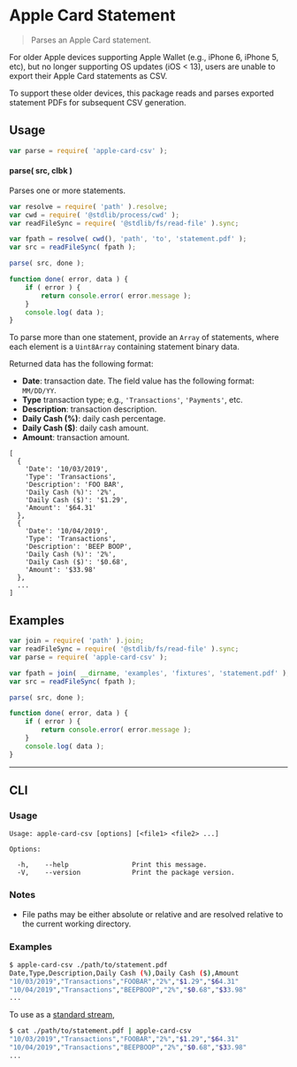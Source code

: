 <!--

@license Apache-2.0

Copyright (c) 2020 Athan Reines.

Licensed under the Apache License, Version 2.0 (the "License");
you may not use this file except in compliance with the License.
You may obtain a copy of the License at

   http://www.apache.org/licenses/LICENSE-2.0

Unless required by applicable law or agreed to in writing, software
distributed under the License is distributed on an "AS IS" BASIS,
WITHOUT WARRANTIES OR CONDITIONS OF ANY KIND, either express or implied.
See the License for the specific language governing permissions and
limitations under the License.

-->

# Apple Card Statement

> Parses an Apple Card statement.

<!-- Section to include introductory text. Make sure to keep an empty line after the intro `section` element and another before the `/section` close. -->

<section class="intro">

For older Apple devices supporting Apple Wallet (e.g., iPhone 6, iPhone 5, etc), but no longer supporting OS updates (iOS < 13), users are unable to export their Apple Card statements as CSV.

To support these older devices, this package reads and parses exported statement PDFs for subsequent CSV generation. 

</section>

<!-- /.intro -->

<!-- Package usage documentation. -->

<section class="usage">

## Usage

```javascript
var parse = require( 'apple-card-csv' );
```

#### parse( src, clbk )

Parses one or more statements.

```javascript
var resolve = require( 'path' ).resolve;
var cwd = require( '@stdlib/process/cwd' );
var readFileSync = require( '@stdlib/fs/read-file' ).sync;

var fpath = resolve( cwd(), 'path', 'to', 'statement.pdf' );
var src = readFileSync( fpath );

parse( src, done );

function done( error, data ) {
    if ( error ) {
        return console.error( error.message );
    }
    console.log( data );
}
```

To parse more than one statement, provide an `Array` of statements, where each element is a `Uint8Array` containing statement binary data.

Returned data has the following format:

-   **Date**: transaction date. The field value has the following format: `MM/DD/YY`.
-   **Type** transaction type; e.g., `'Transactions'`, `'Payments'`, etc.
-   **Description**: transaction description.
-   **Daily Cash (%)**: daily cash percentage.
-   **Daily Cash ($)**: daily cash amount.
-   **Amount**: transaction amount.

```text
[
  {
    'Date': '10/03/2019',
    'Type': 'Transactions',
    'Description': 'FOO BAR',
    'Daily Cash (%)': '2%',
    'Daily Cash ($)': '$1.29',
    'Amount': '$64.31'
  },
  {
    'Date': '10/04/2019',
    'Type': 'Transactions',
    'Description': 'BEEP BOOP',
    'Daily Cash (%)': '2%',
    'Daily Cash ($)': '$0.68',
    'Amount': '$33.98'
  },
  ...
]
```

</section>

<!-- /.usage -->

<!-- Package usage notes. Make sure to keep an empty line after the `section` element and another before the `/section` close. -->

<section class="notes">

</section>

<!-- /.notes -->

<!-- Package usage examples. -->

<section class="examples">

## Examples

<!-- eslint no-undef: "error" -->

```javascript
var join = require( 'path' ).join;
var readFileSync = require( '@stdlib/fs/read-file' ).sync;
var parse = require( 'apple-card-csv' );

var fpath = join( __dirname, 'examples', 'fixtures', 'statement.pdf' );
var src = readFileSync( fpath );

parse( src, done );

function done( error, data ) {
    if ( error ) {
        return console.error( error.message );
    }
    console.log( data );
}
```

</section>

<!-- /.examples -->

<!-- Section for describing a command-line interface. -->

* * *

<section class="cli">

## CLI

<!-- CLI usage documentation. -->

<section class="usage">

### Usage

```text
Usage: apple-card-csv [options] [<file1> <file2> ...]

Options:

  -h,    --help                Print this message.
  -V,    --version             Print the package version.
```

</section>

<!-- /.usage -->

<!-- CLI usage notes. Make sure to keep an empty line after the `section` element and another before the `/section` close. -->

<section class="notes">

### Notes

-   File paths may be either absolute or relative and are resolved relative to the current working directory.

</section>

<!-- /.notes -->

<!-- CLI usage examples. -->

<section class="examples">

### Examples

```bash
$ apple-card-csv ./path/to/statement.pdf
Date,Type,Description,Daily Cash (%),Daily Cash ($),Amount
"10/03/2019","Transactions","FOOBAR","2%","$1.29","$64.31"
"10/04/2019","Transactions","BEEPBOOP","2%","$0.68","$33.98"
...
```

To use as a [standard stream][standard-streams],

```bash
$ cat ./path/to/statement.pdf | apple-card-csv
"10/03/2019","Transactions","FOOBAR","2%","$1.29","$64.31"
"10/04/2019","Transactions","BEEPBOOP","2%","$0.68","$33.98"
...
```

</section>

<!-- /.examples -->

</section>

<!-- /.cli -->

<!-- Section to include cited references. If references are included, add a horizontal rule *before* the section. Make sure to keep an empty line after the `section` element and another before the `/section` close. -->

<section class="references">

</section>

<!-- /.references -->

<!-- Section for all links. Make sure to keep an empty line after the `section` element and another before the `/section` close. -->

<section class="links">

[standard-streams]: https://en.wikipedia.org/wiki/Standard_streams

</section>

<!-- /.links -->
